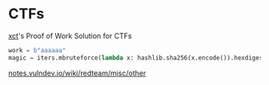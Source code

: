 # CTFs


[xct](https://notes.vulndev.io/wiki/redteam/misc/other)'s Proof of Work Solution for CTFs
```python
work = b"aaaaaa"
magic = iters.mbruteforce(lambda x: hashlib.sha256(x.encode()).hexdigest()[:len(work)].encode() == work, string.ascii_lowercase, 6)
```


[notes.vulndev.io/wiki/redteam/misc/other](https://notes.vulndev.io/wiki/redteam/misc/other)